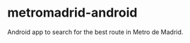 metromadrid-android
===================

Android app to search for the best route in Metro de Madrid.
